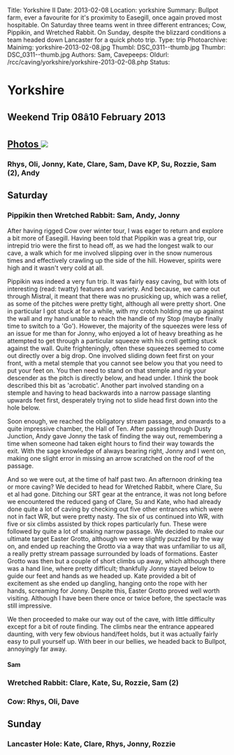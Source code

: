 Title: Yorkshire II
Date: 2013-02-08
Location: yorkshire
Summary: Bullpot farm, ever a favourite for it's proximity to Easegill, once again proved most hospitable. On Saturday three teams went in three different entrances; Cow, Pippikin, and Wretched Rabbit. On Sunday, despite the blizzard conditions a team headed down Lancaster for a quick photo trip.
Type: trip
Photoarchive:
Mainimg: yorkshire-2013-02-08.jpg
Thumbl: DSC_0311--thumb.jpg
Thumbr: DSC_0311--thumb.jpg
Authors: Sam, 
Cavepeeps:
Oldurl: /rcc/caving/yorkshire/yorkshire-2013-02-08.php
Status:

#  Yorkshire 

##  Weekend Trip 08â10 February 2013 

##  [ Photos ](/caving/photo_archive/trips/2013-02-08%20-%20yorkshire/) [ ![](yorkshire-2013-02-08.jpg) ](/caving/photo_archive/trips/2013-02-08%20-%20yorkshire/)

###  Rhys, Oli, Jonny, Kate, Clare, Sam, Dave KP, Su, Rozzie, Sam (2), Andy 

##  Saturday 

###  Pippikin then Wretched Rabbit: Sam, Andy, Jonny 

After having rigged Cow over winter tour, I was eager to return and explore a bit more of Easegill. Having been told that Pippikin was a great trip, our intrepid trio were the first to head off, as we had the longest walk to our cave, a walk which for me involved slipping over in the snow numerous times and effectively crawling up the side of the hill. However, spirits were high and it wasn't very cold at all. 

Pippikin was indeed a very fun trip. It was fairly easy caving, but with lots of interesting (read: twatty) features and variety. And because, we came out through Mistral, it meant that there was no prusicking up, which was a relief, as some of the pitches were pretty tight, although all were pretty short. One in particular I got stuck at for a while, with my crotch holding me up against the wall and my hand unable to reach the handle of my Stop (maybe finally time to switch to a 'Go'). However, the majority of the squeezes were less of an issue for me than for Jonny, who enjoyed a lot of heavy breathing as he attempted to get through a particular squeeze with his croll getting stuck against the wall. Quite frighteningly, often these squeezes seemed to come out directly over a big drop. One involved sliding down feet first on your front, with a metal stemple that you cannot see below you that you need to put your feet on. You then need to stand on that stemple and rig your descender as the pitch is directly below, and head under. I think the book described this bit as 'acrobatic'. Another part involved standing on a stemple and having to head backwards into a narrow passage slanting upwards feet first, desperately trying not to slide head first down into the hole below. 

Soon enough, we reached the obligatory stream passage, and onwards to a quite impressive chamber, the Hall of Ten. After passing through Dusty Junction, Andy gave Jonny the task of finding the way out, remembering a time when someone had taken eight hours to find their way towards the exit. With the sage knowledge of always bearing right, Jonny and I went on, making one slight error in missing an arrow scratched on the roof of the passage. 

And so we were out, at the time of half past two. An afternoon drinking tea or more caving? We decided to head for Wretched Rabbit, where Clare, Su et al had gone. Ditching our SRT gear at the entrance, it was not long before we encountered the reduced gang of Clare, Su and Kate, who had already done quite a lot of caving by checking out five other entrances which were not in fact WR, but were pretty nasty. The six of us continued into WR, with five or six climbs assisted by thick ropes particularly fun. These were followed by quite a lot of snaking narrow passage. We decided to make our ultimate target Easter Grotto, although we were slightly puzzled by the way on, and ended up reaching the Grotto via a way that was unfamiliar to us all, a really pretty stream passage surrounded by loads of formations. Easter Grotto was then but a couple of short climbs up away, which although there was a hand line, where pretty difficult; thankfully Jonny stayed below to guide our feet and hands as we headed up. Kate provided a bit of excitement as she ended up dangling, hanging onto the rope with her hands, screaming for Jonny. Despite this, Easter Grotto proved well worth visiting. Although I have been there once or twice before, the spectacle was still impressive. 

We then proceeded to make our way out of the cave, with little difficulty except for a bit of route finding. The climbs near the entrance appeared daunting, with very few obvious hand/feet holds, but it was actually fairly easy to pull yourself up. With beer in our bellies, we headed back to Bullpot, annoyingly far away. 

####  Sam 

###  Wretched Rabbit: Clare, Kate, Su, Rozzie, Sam (2) 

###  Cow: Rhys, Oli, Dave 

##  Sunday 

###  Lancaster Hole: Kate, Clare, Rhys, Jonny, Rozzie 

